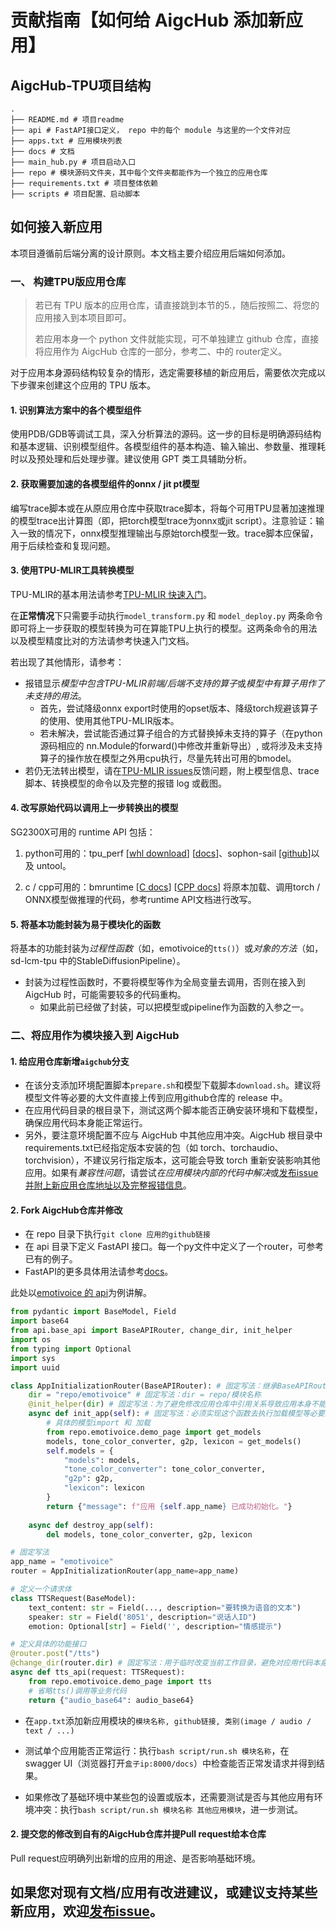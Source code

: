 # 贡献指南【如何给 AigcHub 添加新应用】

## AigcHub-TPU项目结构

```
.
├── README.md # 项目readme
├── api # FastAPI接口定义， repo 中的每个 module 与这里的一个文件对应
├── apps.txt # 应用模块列表
├── docs # 文档
├── main_hub.py # 项目启动入口
├── repo # 模块源码文件夹，其中每个文件夹都能作为一个独立的应用仓库
├── requirements.txt # 项目整体依赖
├── scripts # 项目配置、启动脚本
```

## 如何接入新应用
本项目遵循前后端分离的设计原则。本文档主要介绍应用后端如何添加。

### 一、 构建TPU版应用仓库
> 若已有 TPU 版本的应用仓库，请直接跳到本节的5.，随后按照二、将您的应用接入到本项目即可。
> 
> 若应用本身一个 python 文件就能实现，可不单独建立 github 仓库，直接将应用作为 AigcHub 仓库的一部分，参考二、中的 router定义。

对于应用本身源码结构较复杂的情形，选定需要移植的新应用后，需要依次完成以下步骤来创建这个应用的 TPU 版本。

#### 1. 识别算法方案中的各个模型组件

使用PDB/GDB等调试工具，深入分析算法的源码。这一步的目标是明确源码结构和基本逻辑、识别模型组件。各模型组件的基本构造、输入输出、参数量、推理耗时以及预处理和后处理步骤。建议使用 GPT 类工具辅助分析。

#### 2. 获取需要加速的各模型组件的onnx / jit pt模型
    
编写trace脚本或在从原应用仓库中获取trace脚本，将每个可用TPU显著加速推理的模型trace出计算图（即，把torch模型trace为onnx或jit script）。注意验证：输入一致的情况下，onnx模型推理输出与原始torch模型一致。trace脚本应保留，用于后续检查和复现问题。

#### 3. 使用TPU-MLIR工具转换模型
    
TPU-MLIR的基本用法请参考[TPU-MLIR 快速入门](https://tpumlir.org/docs/quick_start/index.html)。

在**正常情况**下只需要手动执行`model_transform.py` 和 `model_deploy.py` 两条命令即可将上一步获取的模型转换为可在算能TPU上执行的模型。这两条命令的用法以及模型精度比对的方法请参考快速入门文档。

若出现了其他情形，请参考：
- 报错显示*模型中包含TPU-MLIR前端/后端不支持的算子*或*模型中有算子用作了未支持的用法*。
    - 首先，尝试降级onnx export时使用的opset版本、降级torch规避该算子的使用、使用其他TPU-MLIR版本。
    - 若未解决，尝试能否通过算子组合的方式替换掉未支持的算子（在python源码相应的 nn.Module的forward()中修改并重新导出）, 或将涉及未支持算子的操作放在模型之外用cpu执行，尽量先转出可用的bmodel。
- 若仍无法转出模型，请在[TPU-MLIR issues](https://github.com/sophgo/tpu-mlir/issues)反馈问题，附上模型信息、trace脚本、转换模型的命令以及完整的报错 log 或截图。

#### 4. 改写原始代码以调用上一步转换出的模型
    
SG2300X可用的 runtime API 包括：

1. python可用的：tpu_perf [[whl download](https://github.com/ZillaRU/AigcHub-TPU/releases/download/v0.1/tpu_perf-1.2.35-py3-none-manylinux2014_aarch64.whl)] [[docs](https://docs.radxa.com/en/sophon/airbox/model-compile/tpu_inference)]、sophon-sail [[github](https://github.com/sophgo/sophon-sail.git)]以及 untool。

2. c / cpp可用的：bmruntime [[C docs](https://doc.sophgo.com/docs/3.0.0/docs_latest_release/nntc/html/usage/runtime.html#c-interface)] [[CPP docs](https://doc.sophgo.com/docs/3.0.0/docs_latest_release/nntc/html/usage/runtime.html#id1)]
将原本加载、调用torch / ONNX模型做推理的代码，参考runtime API文档进行改写。

#### 5. 将基本功能封装为易于模块化的函数
将基本的功能封装为*过程性函数*（如，emotivoice的`tts()`）或*对象的方法*（如，sd-lcm-tpu 中的StableDiffusionPipeline）。
- 封装为过程性函数时，不要将模型等作为全局变量去调用，否则在接入到 AigcHub 时，可能需要较多的代码重构。
    - 如果此前已经做了封装，可以把模型或pipeline作为函数的入参之一。

### 二、将应用作为模块接入到 AigcHub

#### 1. 给应用仓库新增`aigchub`分支
- 在该分支添加环境配置脚本`prepare.sh`和模型下载脚本`download.sh`。建议将模型文件等必要的大文件直接上传到应用github仓库的 release 中。
- 在应用代码目录的根目录下，测试这两个脚本能否正确安装环境和下载模型，确保应用代码本身能正常运行。
- 另外，要注意环境配置不应与 AigcHub 中其他应用冲突。AigcHub 根目录中 requirements.txt已经指定版本安装的包（如 torch、torchaudio、torchvision），不建议另行指定版本，这可能会导致 torch 重新安装影响其他应用。如果有*兼容性问题*，请尝试*在应用模块内部的代码中解决*或[发布issue并附上新应用仓库地址以及完整报错信息](https://github.com/ZillaRU/AigcHub-TPU/issues)。

#### 2. Fork AigcHub仓库并修改
- 在 repo 目录下执行`git clone 应用的github链接`
- 在 api 目录下定义 FastAPI 接口。每一个py文件中定义了一个router，可参考已有的例子。
- FastAPI的更多具体用法请参考[docs](https://fastapi.tiangolo.com/tutorial/)。

此处以[emotivoice 的 api](../api/emotivoice.py)为例讲解。
```python
from pydantic import BaseModel, Field
import base64
from api.base_api import BaseAPIRouter, change_dir, init_helper
import os
from typing import Optional
import sys
import uuid

class AppInitializationRouter(BaseAPIRouter): # 固定写法：继承BaseAPIRouter
    dir = "repo/emotivoice" # 固定写法：dir = repo/模块名称
    @init_helper(dir) # 固定写法：为了避免修改应用仓库中引用关系导致应用本身不能单独使用，init_helper装饰器会临时改变sys.path
    async def init_app(self): # 固定写法：必须实现这个函数去执行加载模型等必要的应用初始化操作，InitMiddleware限制了这个函数不会被重复执行
        # 具体的模型import 和 加载
        from repo.emotivoice.demo_page import get_models
        models, tone_color_converter, g2p, lexicon = get_models()
        self.models = {
            "models": models, 
            "tone_color_converter": tone_color_converter,
            "g2p": g2p, 
            "lexicon": lexicon
        }
        return {"message": f"应用 {self.app_name} 已成功初始化。"}
    
    async def destroy_app(self):
        del models, tone_color_converter, g2p, lexicon

# 固定写法
app_name = "emotivoice"
router = AppInitializationRouter(app_name=app_name)

# 定义一个请求体
class TTSRequest(BaseModel):
    text_content: str = Field(..., description="要转换为语音的文本")
    speaker: str = Field('8051', description="说话人ID")
    emotion: Optional[str] = Field('', description="情感提示")

# 定义具体的功能接口
@router.post("/tts")
@change_dir(router.dir) # 固定写法：用于临时改变当前工作目录，避免对应用代码本身做修改
async def tts_api(request: TTSRequest):
    from repo.emotivoice.demo_page import tts
    # 省略tts()调用等业务代码
    return {"audio_base64": audio_base64}
```

- 在`app.txt`添加新应用模块的`模块名称, github链接, 类别(image / audio / text / ...)`

- 测试单个应用能否正常运行：执行`bash script/run.sh 模块名称`，在 swagger UI（浏览器打开`盒子ip:8000/docs`）中检查能否正常发请求并得到结果。

- 如果修改了基础环境中某些包的设置或版本，还需要测试是否与其他应用有环境冲突：执行`bash script/run.sh 模块名称 其他应用模块`，进一步测试。

#### 2. 提交您的修改到自有的AigcHub仓库并提Pull request给本仓库
Pull request应明确列出新增的应用的用途、是否影响基础环境。

## 如果您对现有文档/应用有改进建议，或建议支持某些新应用，欢迎[发布issue](https://github.com/ZillaRU/AigcHub-TPU/issues)。
